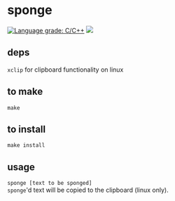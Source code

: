 # sponge

<p align="left">
<a href="https://lgtm.com/projects/g/sushisharkjl/sponge/context:cpp"><img alt="Language grade: C/C++" src="https://img.shields.io/lgtm/grade/cpp/g/sushisharkjl/sponge.svg?logo=lgtm&logoWidth=18"/></a>
<a href="https://travis-ci.com/sushisharkjl/sponge"><img src="https://travis-ci.com/sushisharkjl/sponge.svg?branch=master"></a>
</p>

## deps
`xclip` for clipboard functionality on linux

## to make
`make`

## to install
`make install`

## usage
`sponge [text to be sponged]`
<br/>
`sponge`'d text will be copied to the clipboard (linux only).

